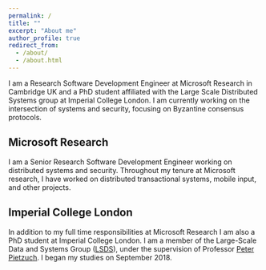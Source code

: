 ```yaml
---
permalink: /
title: ""
excerpt: "About me"
author_profile: true
redirect_from: 
  - /about/
  - /about.html
---
```


I am a Research Software Development Engineer at Microsoft Research in Cambridge UK and a PhD student affiliated with the Large Scale Distributed Systems group at Imperial College London. I am currently working on the intersection of systems and security, focusing on Byzantine consensus protocols.

Microsoft Research
--------
I am a Senior Research Software Development Engineer working on distributed systems and security. Throughout my tenure at Microsoft research, I have worked on distributed transactional systems, mobile input, and other projects.

Imperial College London
--------
In addition to my full time responsibilities at Microsoft Research I am also a PhD student at Imperial College London. I am a member of the Large-Scale Data and Systems Group ([LSDS](https://lsds.doc.ic.ac.uk/)), under the supervision of Professor [Peter Pietzuch](https://www.doc.ic.ac.uk/~prp/). I began my studies on September 2018.
